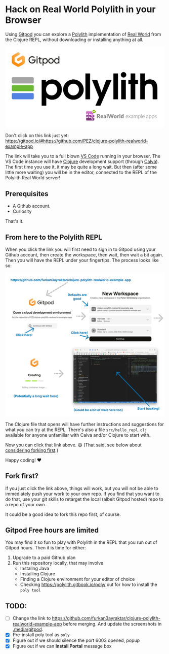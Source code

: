 # Hack on Real World Polylith in your Browser

Using [Gitpod](https://www.gitpod.io) you can explore a [Polylith](https://polylith.gitbook.io/polylith/) implementation of [Real World](https://www.realworld.how/) from the Clojure REPL, without downloading or installing anything at all.

![Alt text](.media/gitpod/Gitpod-Polylith-RealWorld.png)

Don't click on this link just yet: 
https://gitpod.io/#https://github.com/PEZ/clojure-polylith-realworld-example-app

The link will take you to a full blown [VS Code](https://code.visualstudio.com/) running in your browser. The VS Code instance will have [Clojure](https://clojure.org) development support (through [Calva](https://calva.io)). The first time you use it, it may be quite a long wait. But then (after some little more waiting) you will be in the editor, connected to the REPL of the Polylith Real World server!

## Prerequisites

* A Github account.
* Curiosity

That's it.

## From here to the Polylith REPL

When you click the link you will first need to sign in to Gitpod using your Github account, then create the workspace, then wait, then wait a bit again. Then you will have the REPL under your fingertips. The process looks like so:

![Alt text](.media/gitpod/Gitpod-to-REPL.png)

The Clojure file that opens will have further instructions and suggestions for what you can try at the REPL. There's also a file `src/hello_repl.clj` available for anyone unfamiliar with Calva and/or Clojure to start with.

Now you can click that link above. 😄 (That said, see below about [considering forking first](#fork-first).)

Happy coding! ❤️

## Fork first?

If you just click the link above, things will work, but you will not be able to immediately push your work to your own repo. If you find that you want to do that, use your git skills to retarget the local (albeit Gitpod hosted) repo to a repo of your own.

It could be a good idea to fork this repo first, of course.

## Gitpod Free hours are limited

You may find it so fun to play with Polylith in the REPL that you run out of Gitpod hours. Then it is time for either:

1. Upgrade to a paid Github plan
2. Run this repository locally, that may involve
   * Installng Java
   * Installing Clojure
   * Finding a Clojure environment for your editor of choice
   * Checking https://polylith.gitbook.io/poly/ out for how to install the `poly tool`

## TODO:

* [ ] Change the link to https://github.com/furkan3ayraktar/clojure-polylith-realworld-example-app before merging. And update the screenshots in [.media/gitpod](.media/gitpod).
* [x] Pre-install poly tool as `poly`
* [x] Figure out if we should silence the port 6003 opened, popup
* [x] Figure out if we can **Install Portal** message box
